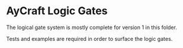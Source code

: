 # AyCraft Logic Gates

The logical gate system is mostly complete for version 1 in this folder.

Tests and examples are required in order to surface the logic gates.